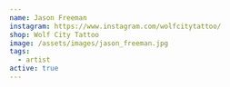 ```yaml
---
name: Jason Freeman
instagram: https://www.instagram.com/wolfcitytattoo/
shop: Wolf City Tattoo
image: /assets/images/jason_freeman.jpg
tags:
  - artist
active: true
---
```

